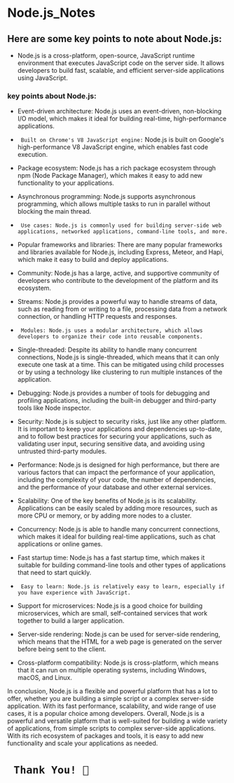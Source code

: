 # Node.js_Notes
## Here are some key points to note about Node.js:

- Node.js is a cross-platform, open-source, JavaScript runtime environment that executes JavaScript code on the server side. It allows developers to build fast, scalable, and efficient server-side applications using JavaScript.

### key points about Node.js:
- Event-driven architecture: Node.js uses an event-driven, non-blocking I/O model, which makes it ideal for building real-time, high-performance applications.

- ``` Built on Chrome's V8 JavaScript engine:``` Node.js is built on Google's high-performance V8 JavaScript engine, which enables fast code execution.

- Package ecosystem: Node.js has a rich package ecosystem through npm (Node Package Manager), which makes it easy to add new functionality to your applications.

- Asynchronous programming: Node.js supports asynchronous programming, which allows multiple tasks to run in parallel without blocking the main thread.

- ``` Use cases: Node.js is commonly used for building server-side web applications, networked applications, command-line tools, and more.```

- Popular frameworks and libraries: There are many popular frameworks and libraries available for Node.js, including Express, Meteor, and Hapi, which make it easy to build and deploy applications.

- Community: Node.js has a large, active, and supportive community of developers who contribute to the development of the platform and its ecosystem.

- Streams: Node.js provides a powerful way to handle streams of data, such as reading from or writing to a file, processing data from a network connection, or handling HTTP requests and responses.

- ``` Modules: Node.js uses a modular architecture, which allows developers to organize their code into reusable components.```

- Single-threaded: Despite its ability to handle many concurrent connections, Node.js is single-threaded, which means that it can only execute one task at a time. This can be mitigated using child processes or by using a technology like clustering to run multiple instances of the application.

- Debugging: Node.js provides a number of tools for debugging and profiling applications, including the built-in debugger and third-party tools like Node inspector.

- Security: Node.js is subject to security risks, just like any other platform. It is important to keep your applications and dependencies up-to-date, and to follow best practices for securing your applications, such as validating user input, securing sensitive data, and avoiding using untrusted third-party modules.

- Performance: Node.js is designed for high performance, but there are various factors that can impact the performance of your application, including the complexity of your code, the number of dependencies, and the performance of your database and other external services.

- Scalability: One of the key benefits of Node.js is its scalability. Applications can be easily scaled by adding more resources, such as more CPU or memory, or by adding more nodes to a cluster.

- Concurrency: Node.js is able to handle many concurrent connections, which makes it ideal for building real-time applications, such as chat applications or online games.

- Fast startup time: Node.js has a fast startup time, which makes it suitable for building command-line tools and other types of applications that need to start quickly.

- ``` Easy to learn: Node.js is relatively easy to learn, especially if you have experience with JavaScript.```

- Support for microservices: Node.js is a good choice for building microservices, which are small, self-contained services that work together to build a larger application.

- Server-side rendering: Node.js can be used for server-side rendering, which means that the HTML for a web page is generated on the server before being sent to the client.

- Cross-platform compatibility: Node.js is cross-platform, which means that it can run on multiple operating systems, including Windows, macOS, and Linux.


In conclusion, Node.js is a flexible and powerful platform that has a lot to offer, whether you are building a simple script or a complex server-side application. With its fast performance, scalability, and wide range of use cases, it is a popular choice among developers.
Overall, Node.js is a powerful and versatile platform that is well-suited for building a wide variety of applications, from simple scripts to complex server-side applications. With its rich ecosystem of packages and tools, it is easy to add new functionality and scale your applications as needed.



# ``` Thank You! 💚```

